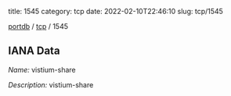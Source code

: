 title: 1545
category: tcp
date: 2022-02-10T22:46:10
slug: tcp/1545

[portdb](/) / [tcp](/category/tcp.html) / 1545


## IANA Data

_Name:_ vistium-share

_Description:_ vistium-share

